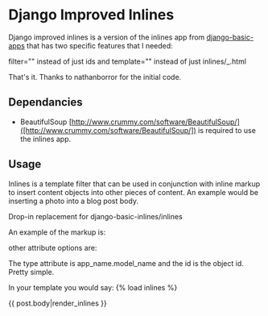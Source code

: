 Django Improved Inlines
=======================

Django improved inlines is a version of the inlines app from [django-basic-apps](http://github.com/nathanborror/django-basic-apps/) that has two specific features that I needed:

filter="" instead of just ids
and template="" instead of just inlines/<app>_<model>.html
	
That's it. Thanks to nathanborror for the initial code.

Dependancies
------------

* BeautifulSoup [http://www.crummy.com/software/BeautifulSoup/]([http://www.crummy.com/software/BeautifulSoup/]) is required to use the inlines app.

Usage
-----

Inlines is a template filter that can be used in
conjunction with inline markup to insert content objects
into other pieces of content. An example would be inserting
a photo into a blog post body.

Drop-in replacement for django-basic-inlines/inlines

An example of the markup is:
    <inline type="calendar.event" filter="date__gte=datetime.date.today()" template="calendar/event_inline.html" />

other attribute options are:
	<inline type="app.model" id="<some pk>"  class="some_class_passed_to_template"/>
	<inline type="app.model" ids="<some pk>,<some other pk>" />


The type attribute is app_name.model_name and the id is
the object id. Pretty simple.

In your template you would say:
   {% load inlines %}

   {{ post.body|render_inlines }}

